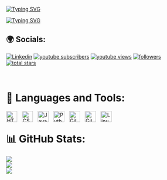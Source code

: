 <!-- SVG Typing name -->
[![Typing SVG](https://readme-typing-svg.demolab.com?font=Operator+Mono&weight=900&size=30&duration=1&pause=1&center=true&vCenter=true&repeat=false&width=1000&lines=Jaymin+Gohil)](https://git.io/typing-svg)

<!-- SVG Typing description -->
[![Typing SVG](https://readme-typing-svg.demolab.com?font=Operator+Mono&weight=900&size=26&pause=1000&center=true&vCenter=true&width=1000&lines=BSCit+Ty+Student++%F0%9F%91%A8%F0%9F%8F%BB%E2%80%8D%F0%9F%8E%93;Learning+New+Things++%F0%9F%92%BC;Passionate+coder+and+learner+%F0%9F%A4%93%F0%9F%92%BB)](https://git.io/typing-svg)

<!-- Socials -->
## 🌍 Socials:

<p align="left">
  <a href="https://linkedin.com/in/">
    <img
      alt="Linkedin"
      title="LinkedIn"
      src="https://img.shields.io/badge/LinkedIn-%230077B5.svg?logo=linkedin&logoColor=white&style=for-the-badge&label"
  /></a>
  <a href="https://www.youtube.com/@XoTiCGamer?sub_confirmation=1">
    <img
      alt="youtube subscribers"
      title="Subscribe to my YouTube channel"
      src="https://custom-icon-badges.demolab.com/youtube/channel/subscribers/UCwplxM-e-kUQmn66CapVz9Q?color=%23E05D44&label=SUBSCRIBE&logo=video&logoColor=white&style=for-the-badge&labelColor=CE4630"
  /></a>
  <a href="https://www.youtube.com/@XoTiCGamer?sub_confirmation=1">
    <img
      alt="youtube views"
      title="YouTube views"
      src="https://custom-icon-badges.demolab.com/youtube/channel/views/UCwplxM-e-kUQmn66CapVz9Q?color=%23E1AD0E&logo=eye&logoColor=white&style=for-the-badge&labelColor=C79600"
  /></a>
  <a href="https://github.com/x0tic0p?tab=followers">
    <img
      alt="followers"
      title="Follow me on Github"
      src="https://custom-icon-badges.demolab.com/github/followers/x0tic0p?color=236ad3&labelColor=1155ba&style=for-the-badge&logo=person-add&label=Follow&logoColor=white"
  /></a>
  <a href="https://github.com/x0tic0p?tab=repositories&sort=stargazers">
    <img
      alt="total stars"
      title="Total stars on GitHub"
      src="https://custom-icon-badges.demolab.com/github/stars/x0tic0p?color=55960c&style=for-the-badge&labelColor=488207&logo=star"
  /></a>
</p>

<br />


# 🧰 Languages and Tools:

<div>
  <img align="left" alt="HTML" width="30px" style="padding-right:10px;" src="https://cdn.jsdelivr.net/gh/devicons/devicon/icons/html5/html5-plain.svg" />
  <img align="left" alt="CSS" width="30px" style="padding-right:10px;" src="https://cdn.jsdelivr.net/gh/devicons/devicon/icons/css3/css3-plain.svg" />
  <img align="left" alt="Java" width="30px" style="padding-right:10px;" src="https://cdn.jsdelivr.net/gh/devicons/devicon/icons/java/java-original.svg"/>
  <img align="left" alt="Python" width="30px" style="padding-right:10px;" src="https://cdn.jsdelivr.net/gh/devicons/devicon/icons/python/python-plain.svg" />
  <img align="left" alt="Git" width="30px" style="padding-right:10px;" src="https://cdn.jsdelivr.net/gh/devicons/devicon/icons/git/git-original.svg" />
  <img align="left" alt="GitHub" width="30px" style="padding-right:10px;" src="https://cdn.jsdelivr.net/gh/devicons/devicon/icons/github/github-original.svg" />
  <img align="left" alt="Linux" width="30px" style="padding-right:10px;" src="https://cdn.jsdelivr.net/gh/devicons/devicon/icons/linux/linux-original.svg" />
</div>

<br />

# 📊 GitHub Stats:

![](https://github-readme-stats.vercel.app/api?username=theparthmaru&theme=radical&hide_border=false&include_all_commits=true&count_private=false)<br/>
![](https://github-readme-streak-stats.herokuapp.com/?user=theparthmaru&theme=radical&hide_border=false)<br/>
![](https://github-readme-stats.vercel.app/api/top-langs/?username=theparthmaru&theme=radical&hide_border=false&include_all_commits=true&count_private=false&layout=compact)